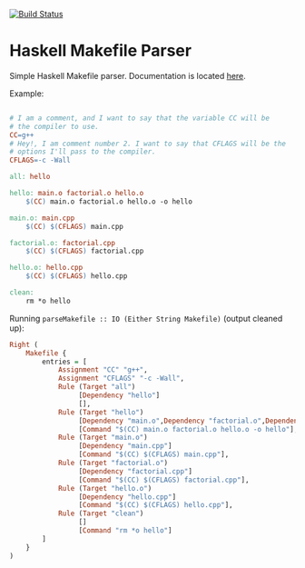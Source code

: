 [![Build Status](https://travis-ci.org/nmattia/mask.svg?branch=master)](https://travis-ci.org/nmattia/mask)

# Haskell Makefile Parser

Simple Haskell Makefile parser. Documentation is located
[here](http://docs.nmattia.com/mask/).


Example:

``` Makefile

# I am a comment, and I want to say that the variable CC will be
# the compiler to use.
CC=g++
# Hey!, I am comment number 2. I want to say that CFLAGS will be the
# options I'll pass to the compiler.
CFLAGS=-c -Wall

all: hello

hello: main.o factorial.o hello.o
	$(CC) main.o factorial.o hello.o -o hello

main.o: main.cpp
	$(CC) $(CFLAGS) main.cpp

factorial.o: factorial.cpp
	$(CC) $(CFLAGS) factorial.cpp

hello.o: hello.cpp
	$(CC) $(CFLAGS) hello.cpp

clean:
	rm *o hello
```

Running `parseMakefile :: IO (Either String Makefile)` (output cleaned up):

``` haskell
Right (
    Makefile {
        entries = [
            Assignment "CC" "g++",
            Assignment "CFLAGS" "-c -Wall",
            Rule (Target "all")
                 [Dependency "hello"]
                 [],
            Rule (Target "hello")
                 [Dependency "main.o",Dependency "factorial.o",Dependency "hello.o"]
                 [Command "$(CC) main.o factorial.o hello.o -o hello"],
            Rule (Target "main.o")
                 [Dependency "main.cpp"]
                 [Command "$(CC) $(CFLAGS) main.cpp"],
            Rule (Target "factorial.o")
                 [Dependency "factorial.cpp"]
                 [Command "$(CC) $(CFLAGS) factorial.cpp"],
            Rule (Target "hello.o")
                 [Dependency "hello.cpp"]
                 [Command "$(CC) $(CFLAGS) hello.cpp"],
            Rule (Target "clean")
                 []
                 [Command "rm *o hello"]
        ]
    }
)
```
